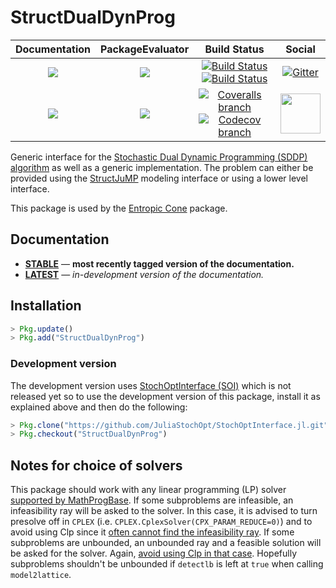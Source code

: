 # StructDualDynProg

| **Documentation** | **PackageEvaluator** | **Build Status** | **Social** |
|:-----------------:|:--------------------:|:----------------:|:----------:|
| [![][docs-stable-img]][docs-stable-url] | [![][pkg-0.6-img]][pkg-0.6-url] | [![Build Status][build-img]][build-url] [![Build Status][winbuild-img]][winbuild-url] | [![Gitter][gitter-img]][gitter-url] |
| [![][docs-latest-img]][docs-latest-url] | [![][pkg-0.7-img]][pkg-0.7-url] | [![Coveralls branch][coveralls-img]][coveralls-url] [![Codecov branch][codecov-img]][codecov-url] | [<img src="https://upload.wikimedia.org/wikipedia/commons/thumb/a/af/Discourse_logo.png/799px-Discourse_logo.png" width="64">][discourse-url] |

Generic interface for the [Stochastic Dual Dynamic Programming (SDDP) algorithm](http://www.optimization-online.org/DB_FILE/2009/12/2509.pdf) as well as a generic implementation.
The problem can either be provided using the [StructJuMP](https://github.com/joehuchette/StructJuMP.jl) modeling interface or using a lower level interface.

This package is used by the [Entropic Cone](https://github.com/blegat/EntropicCone.jl) package.

## Documentation

- [**STABLE**][docs-stable-url] &mdash; **most recently tagged version of the documentation.**
- [**LATEST**][docs-latest-url] &mdash; *in-development version of the documentation.*

## Installation

```julia
> Pkg.update()
> Pkg.add("StructDualDynProg")
```

### Development version

The development version uses [StochOptInterface (SOI)](https://github.com/JuliaStochOpt/StochOptInterface.jl) which is not released yet
so to use the development version of this package, install it as explained above and then do the following:
```julia
> Pkg.clone("https://github.com/JuliaStochOpt/StochOptInterface.jl.git")
> Pkg.checkout("StructDualDynProg")
```

## Notes for choice of solvers
This package should work with any linear programming (LP) solver [supported by MathProgBase](http://www.juliaopt.org/).
If some subproblems are infeasible, an infeasibility ray will be asked to the solver.
In this case, it is advised to turn presolve off in `CPLEX` (i.e. `CPLEX.CplexSolver(CPX_PARAM_REDUCE=0)`) and to avoid using Clp since it [often cannot find the infeasibility ray](https://projects.coin-or.org/Clp/ticket/79).
If some subproblems are unbounded, an unbounded ray and a feasible solution will be asked for the solver. Again, [avoid using Clp in that case](https://projects.coin-or.org/Clp/ticket/82). Hopefully subproblems shouldn't be unbounded if `detectlb` is left at `true` when calling `model2lattice`.

[docs-stable-img]: https://img.shields.io/badge/docs-stable-blue.svg
[docs-latest-img]: https://img.shields.io/badge/docs-latest-blue.svg
[docs-stable-url]: https://juliastochopt.github.io/StructDualDynProg.jl/stable
[docs-latest-url]: https://juliastochopt.github.io/StructDualDynProg.jl/latest

[pkg-0.6-img]: http://pkg.julialang.org/badges/StructDualDynProg_0.6.svg
[pkg-0.6-url]: http://pkg.julialang.org/?pkg=StructDualDynProg
[pkg-0.7-img]: http://pkg.julialang.org/badges/StructDualDynProg_0.7.svg
[pkg-0.7-url]: http://pkg.julialang.org/?pkg=StructDualDynProg

[build-img]: https://travis-ci.org/JuliaStochOpt/StructDualDynProg.jl.svg?branch=master
[build-url]: https://travis-ci.org/JuliaStochOpt/StructDualDynProg.jl
[winbuild-img]: https://ci.appveyor.com/api/projects/status/3lh9e6tujojgodar/branch/master?svg=true
[winbuild-url]: https://ci.appveyor.com/project/blegat/structdualdynprog-jl/branch/master
[coveralls-img]: https://coveralls.io/repos/github/blegat/StructDualDynProg.jl/badge.svg
[coveralls-url]: https://coveralls.io/github/JuliaStochOpt/StructDualDynProg.jl
[codecov-img]: https://codecov.io/gh/JuliaStochOpt/StructDualDynProg.jl/branch/master/graph/badge.svg
[codecov-url]: https://codecov.io/gh/JuliaStochOpt/StructDualDynProg.jl

[gitter-url]: https://gitter.im/JuliaOpt/StochasticDualDynamicProgramming.jl?utm_source=share-link&utm_medium=link&utm_campaign=share-link
[gitter-img]: https://badges.gitter.im/JuliaOpt/StochasticDualDynamicProgramming.jl.svg
[discourse-url]: https://discourse.julialang.org/c/domain/opt

